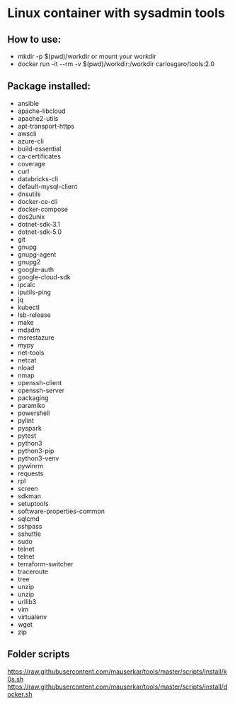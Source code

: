 # Linux container with sysadmin tools

## How to use:
* mkdir -p $(pwd)/workdir or mount your workdir
* docker run -it --rm -v $(pwd)/workdir:/workdir carlosgaro/tools:2.0

## Package installed:
- ansible
- apache-libcloud
- apache2-utils
- apt-transport-https
- awscli
- azure-cli
- build-essential
- ca-certificates
- coverage
- curl
- databricks-cli
- default-mysql-client
- dnsutils
- docker-ce-cli
- docker-compose
- dos2unix
- dotnet-sdk-3.1
- dotnet-sdk-5.0
- git 
- gnupg
- gnupg-agent
- gnupg2
- google-auth
- google-cloud-sdk
- ipcalc
- iputils-ping
- jq
- kubectl
- lsb-release
- make 
- mdadm
- msrestazure
- mypy
- net-tools
- netcat 
- nload
- nmap
- openssh-client
- openssh-server
- packaging
- paramiko
- powershell 
- pylint
- pyspark
- pytest
- python3
- python3-pip
- python3-venv
- pywinrm
- requests
- rpl
- screen
- sdkman
- setuptools
- software-properties-common
- sqlcmd
- sshpass 
- sshuttle
- sudo
- telnet
- telnet
- terraform-switcher
- traceroute
- tree
- unzip
- unzip
- urllib3
- vim 
- virtualenv 
- wget
- zip 

## Folder scripts
https://raw.githubusercontent.com/mauserkar/tools/master/scripts/install/k0s.sh
https://raw.githubusercontent.com/mauserkar/tools/master/scripts/install/docker.sh
